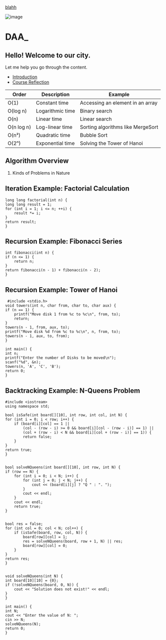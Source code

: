 [blahh](./waste.html)

![image](https://github.com/user-attachments/assets/b2bf3de3-26fe-4907-b0d3-d957306282ba)

# DAA_

## Hello! Welcome to our city.

Let me help you go through the content.
- [Introduction](./Introduction.md)
- [Course Reflection](https://apekshadambal.github.io/Course-Learning-Reflections/)



| Order      | Description                        | Example                           |
|------------|------------------------------------|-----------------------------------|
| O(1)       | Constant time                     | Accessing an element in an array |
| O(log n)   | Logarithmic time                  | Binary search                    |
| O(n)       | Linear time                       | Linear search                    |
| O(n log n) | Log-linear time                   | Sorting algorithms like MergeSort |
| O(n²)      | Quadratic time                    | Bubble Sort                      |
| O(2ⁿ)      | Exponential time                  | Solving the Tower of Hanoi       |


## Algorithm Overview

1. Kinds of Problems in Nature

## Iteration Example: Factorial Calculation

    long long factorial(int n) {
    long long result = 1;
    for (int i = 1; i <= n; ++i) {
        result *= i;
    }
    return result;
    }

## Recursion Example: Fibonacci Series

    int fibonacci(int n) {
    if (n <= 1) {
        return n;
    }
    return fibonacci(n - 1) + fibonacci(n - 2);
    }

## Recursion Example: Tower of Hanoi

     #include <stdio.h>
    void towers(int n, char from, char to, char aux) {
    if (n == 1) {
        printf("Move disk 1 from %c to %c\n", from, to);
        return;
    }
    towers(n - 1, from, aux, to);
    printf("Move disk %d from %c to %c\n", n, from, to);
    towers(n - 1, aux, to, from);
    }

    int main() {
    int n;
    printf("Enter the number of Disks to be moved\n");
    scanf("%d", &n);
    towers(n, 'A', 'C', 'B');
    return 0;
    }

## Backtracking Example: N-Queens Problem

    #include <iostream>
    using namespace std;

    bool isSafe(int board[][10], int row, int col, int N) {
    for (int i = 0; i < row; i++) {
        if (board[i][col] == 1 || 
            (col - (row - i) >= 0 && board[i][col - (row - i)] == 1) || 
            (col + (row - i) < N && board[i][col + (row - i)] == 1)) {
            return false;
        }
    }
    return true;
    }


    bool solveNQueens(int board[][10], int row, int N) {
    if (row == N) {
        for (int i = 0; i < N; i++) {
            for (int j = 0; j < N; j++) {
                cout << (board[i][j] ? "Q " : ". ");
            }
            cout << endl;
        }
        cout << endl;
        return true;
    }

    
    bool res = false;
    for (int col = 0; col < N; col++) {
        if (isSafe(board, row, col, N)) {
            board[row][col] = 1;
            res = solveNQueens(board, row + 1, N) || res;
            board[row][col] = 0;
        }
    }
    return res;
    }


    void solveNQueens(int N) {
    int board[10][10] = {0};
    if (!solveNQueens(board, 0, N)) {
        cout << "Solution does not exist!" << endl;
    }
    }

    int main() {
    int N;
    cout << "Enter the value of N: ";
    cin >> N;
    solveNQueens(N);
    return 0;
    }
